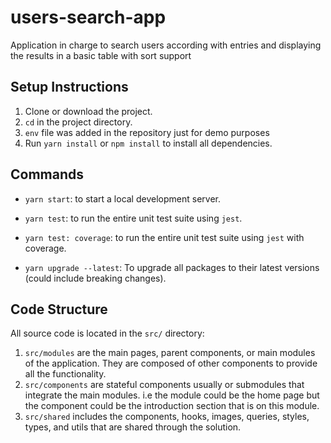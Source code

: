 # users-search-app
Application in charge to search users according with entries and displaying the results in a basic table with sort support

## Setup Instructions

1. Clone or download the project.
2. `cd` in the project directory.
3. `env` file was added in the repository just for demo purposes
4. Run `yarn install` or `npm install` to install all dependencies.

## Commands

- `yarn start`: to start a local development server.
- `yarn test`: to run the entire unit test suite using `jest`.
- `yarn test: coverage`: to run the entire unit test suite using `jest` with coverage.

- `yarn upgrade --latest`: To upgrade all packages to their latest versions (could include breaking changes).

## Code Structure

All source code is located in the `src/` directory:

1. `src/modules` are the main pages, parent components, or main modules of the application. They are composed of other components to provide all the functionality.
2. `src/components` are stateful components usually or submodules that integrate the main modules. i.e the module could be the home page but the component could be the introduction section that is on this module.
3. `src/shared` includes the components, hooks, images, queries, styles, types, and utils that are shared through the solution.

